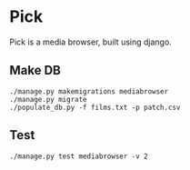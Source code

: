 # Pick

Pick is a media browser, built using django.

## Make DB

```
./manage.py makemigrations mediabrowser
./manage.py migrate
./populate_db.py -f films.txt -p patch.csv
```

## Test

```
./manage.py test mediabrowser -v 2
```
